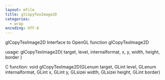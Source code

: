```yaml
---
layout: mfile
title: glCopyTexImage2D
categories:
  - wrap
encoding: UTF-8
---
```


glCopyTexImage2D  Interface to OpenGL function glCopyTexImage2D

usage:  glCopyTexImage2D( target, level, internalformat, x, y, width, height, border )

C function:  void glCopyTexImage2D(GLenum target, GLint level, GLenum internalformat, GLint x, GLint y, GLsizei width, GLsizei height, GLint border)